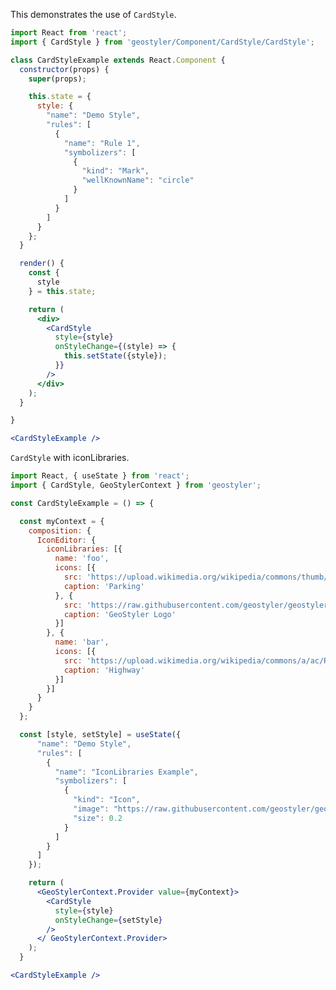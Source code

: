 <!--
 * Released under the BSD 2-Clause License
 *
 * Copyright © 2021-present, terrestris GmbH & Co. KG and GeoStyler contributors
 * All rights reserved.
 *
 * Redistribution and use in source and binary forms, with or without
 * modification, are permitted provided that the following conditions are met:
 *
 * * Redistributions of source code must retain the above copyright notice,
 *   this list of conditions and the following disclaimer.
 *
 * * Redistributions in binary form must reproduce the above copyright notice,
 *   this list of conditions and the following disclaimer in the documentation
 *   and/or other materials provided with the distribution.
 *
 * THIS SOFTWARE IS PROVIDED BY THE COPYRIGHT HOLDERS AND CONTRIBUTORS "AS IS"
 * AND ANY EXPRESS OR IMPLIED WARRANTIES, INCLUDING, BUT NOT LIMITED TO, THE
 * IMPLIED WARRANTIES OF MERCHANTABILITY AND FITNESS FOR A PARTICULAR PURPOSE
 * ARE DISCLAIMED. IN NO EVENT SHALL THE COPYRIGHT HOLDER OR CONTRIBUTORS BE
 * LIABLE FOR ANY DIRECT, INDIRECT, INCIDENTAL, SPECIAL, EXEMPLARY, OR
 * CONSEQUENTIAL DAMAGES (INCLUDING, BUT NOT LIMITED TO, PROCUREMENT OF
 * SUBSTITUTE GOODS OR SERVICES; LOSS OF USE, DATA, OR PROFITS; OR BUSINESS
 * INTERRUPTION) HOWEVER CAUSED AND ON ANY THEORY OF LIABILITY, WHETHER IN
 * CONTRACT, STRICT LIABILITY, OR TORT (INCLUDING NEGLIGENCE OR OTHERWISE)
 * ARISING IN ANY WAY OUT OF THE USE OF THIS SOFTWARE, EVEN IF ADVISED OF THE
 * POSSIBILITY OF SUCH DAMAGE.
 *
-->

This demonstrates the use of `CardStyle`.

```jsx
import React from 'react';
import { CardStyle } from 'geostyler/Component/CardStyle/CardStyle';

class CardStyleExample extends React.Component {
  constructor(props) {
    super(props);

    this.state = {
      style: {
        "name": "Demo Style",
        "rules": [
          {
            "name": "Rule 1",
            "symbolizers": [
              {
                "kind": "Mark",
                "wellKnownName": "circle"
              }
            ]
          }
        ]
      }
    };
  }

  render() {
    const {
      style
    } = this.state;

    return (
      <div>
        <CardStyle
          style={style}
          onStyleChange={(style) => {
            this.setState({style});
          }}
        />
      </div>
    );
  }

}

<CardStyleExample />
```

`CardStyle` with iconLibraries.

```jsx
import React, { useState } from 'react';
import { CardStyle, GeoStylerContext } from 'geostyler';

const CardStyleExample = () => {

  const myContext = {
    composition: {
      IconEditor: {
        iconLibraries: [{
          name: 'foo',
          icons: [{
            src: 'https://upload.wikimedia.org/wikipedia/commons/thumb/5/5f/Parking_icon.svg/128px-Parking_icon.svg.png',
            caption: 'Parking'
          }, {
            src: 'https://raw.githubusercontent.com/geostyler/geostyler/master/public/logo.svg',
            caption: 'GeoStyler Logo'
          }]
        }, {
          name: 'bar',
          icons: [{
            src: 'https://upload.wikimedia.org/wikipedia/commons/a/ac/RWB-RWBA_Autobahn.svg',
            caption: 'Highway'
          }]
        }]
      }
    }
  };

  const [style, setStyle] = useState({
      "name": "Demo Style",
      "rules": [
        {
          "name": "IconLibraries Example",
          "symbolizers": [
            {
              "kind": "Icon",
              "image": "https://raw.githubusercontent.com/geostyler/geostyler/master/public/logo.svg",
              "size": 0.2
            }
          ]
        }
      ]
    });

    return (
      <GeoStylerContext.Provider value={myContext}>
        <CardStyle
          style={style}
          onStyleChange={setStyle}
        />
      </ GeoStylerContext.Provider>
    );
  }

<CardStyleExample />
```
